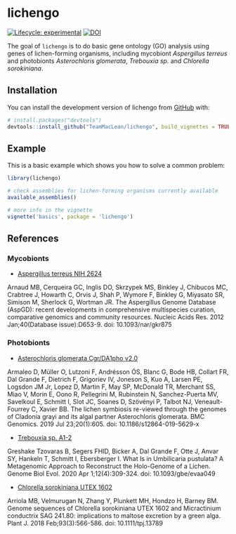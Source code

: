 # lichengo

<!-- badges: start -->
[![Lifecycle: experimental](https://img.shields.io/badge/lifecycle-experimental-orange.svg)](https://lifecycle.r-lib.org/articles/stages.html#experimental)
[![DOI](https://zenodo.org/badge/{github_id}.svg)](https://zenodo.org/badge/10.1234/lichen.go/{github_id})
<!-- badges: end -->

The goal of `lichengo` is to do basic gene ontology (GO) analysis using genes of lichen-forming organisms,  including mycobiont _Aspergillus terreus_ and photobionts _Asterochloris glomerata_, _Trebouxia sp._ and _Chlorella sorokiniana_.

## Installation

You can install the development version of lichengo from [GitHub](https://github.com/) with:

``` r
# install.packages("devtools")
devtools::install_github("TeamMacLean/lichengo", build_vignettes = TRUE)
```

## Example

This is a basic example which shows you how to solve a common problem:

``` r
library(lichengo)

# check assemblies for lichen-forming organisms currently available
available_assemblies()

# more info in the vignette
vignette('basics', package = 'lichengo')
```

## References

### Mycobionts

- [Aspergillus terreus NIH 2624](https://mycocosm.jgi.doe.gov/Aspte1/Aspte1.home.html)

Arnaud MB, Cerqueira GC, Inglis DO, Skrzypek MS, Binkley J, Chibucos MC, Crabtree J, Howarth C, Orvis J, Shah P, Wymore F, Binkley G, Miyasato SR, Simison M, Sherlock G, Wortman JR. The Aspergillus Genome Database (AspGD): recent developments in comprehensive multispecies curation, comparative genomics and community resources. Nucleic Acids Res. 2012 Jan;40(Database issue):D653-9. doi: 10.1093/nar/gkr875

### Photobionts

- [Asterochloris glomerata Cgr/DA1pho v2.0](https://genome.jgi.doe.gov/portal/Astpho2/Astpho2.download.html)

Armaleo D, Müller O, Lutzoni F, Andrésson ÓS, Blanc G, Bode HB, Collart FR, Dal Grande F, Dietrich F, Grigoriev IV, Joneson S, Kuo A, Larsen PE, Logsdon JM Jr, Lopez D, Martin F, May SP, McDonald TR, Merchant SS, Miao V, Morin E, Oono R, Pellegrini M, Rubinstein N, Sanchez-Puerta MV, Savelkoul E, Schmitt I, Slot JC, Soanes D, Szövényi P, Talbot NJ, Veneault-Fourrey C, Xavier BB. The lichen symbiosis re-viewed through the genomes of Cladonia grayi and its algal partner Asterochloris glomerata. BMC Genomics. 2019 Jul 23;20(1):605. doi: 10.1186/s12864-019-5629-x

- [Trebouxia sp. A1-2](https://phycocosm.jgi.doe.gov/TrebA12_1/TrebA12_1.home.html)

Greshake Tzovaras B, Segers FHID, Bicker A, Dal Grande F, Otte J, Anvar SY, Hankeln T, Schmitt I, Ebersberger I. What Is in Umbilicaria pustulata? A Metagenomic Approach to Reconstruct the Holo-Genome of a Lichen. Genome Biol Evol. 2020 Apr 1;12(4):309-324. doi: 10.1093/gbe/evaa049

- [Chlorella sorokiniana UTEX 1602](https://phycocosm.jgi.doe.gov/Chloso1602_1/Chloso1602_1.home.html)

Arriola MB, Velmurugan N, Zhang Y, Plunkett MH, Hondzo H, Barney BM. Genome sequences of Chlorella sorokiniana UTEX 1602 and Micractinium conductrix SAG 241.80: implications to maltose excretion by a green alga. Plant J. 2018 Feb;93(3):566-586. doi: 10.1111/tpj.13789
